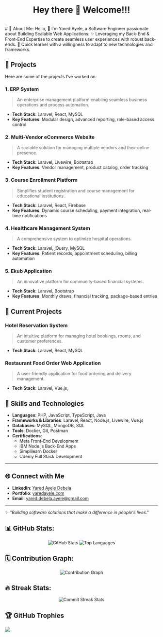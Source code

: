 <div align="center"><h1>Hey there 👋 Welcome!!!</h1></div>
<br>
# 💫 About Me:
Hello, 👋 I'm Yared Ayele, a Software Engineer passionate about Building Scalable Web Applications. ✨ Leveraging my Back-End & Front-End Expertise to create seamless user experiences with robust back-ends. 🌱 Quick learner with a willingness to adapt to new technologies and frameworks.

## 🚀 Projects  
Here are some of the projects I’ve worked on:  

### **1. ERP System**  
> An enterprise management platform enabling seamless business operations and process automation.  
- **Tech Stack**: Laravel, React, MySQL  
- **Key Features**: Modular design, advanced reporting, role-based access control  

### **2. Multi-Vendor eCommerce Website**  
> A scalable solution for managing multiple vendors and their online presence.  
- **Tech Stack**: Laravel, Livewire, Bootstrap  
- **Key Features**: Vendor management, product catalog, order tracking  

### **3. Course Enrollment Platform**  
> Simplifies student registration and course management for educational institutions.  
- **Tech Stack**: Laravel, React, Firebase  
- **Key Features**: Dynamic course scheduling, payment integration, real-time notifications  

### **4. Healthcare Management System**  
> A comprehensive system to optimize hospital operations.  
- **Tech Stack**: Laravel, jQuery, MySQL  
- **Key Features**: Patient records, appointment scheduling, billing automation  

### **5. Ekub Application**  
> An innovative platform for community-based financial systems.  
- **Tech Stack**: Laravel, Bootstrap  
- **Key Features**: Monthly draws, financial tracking, package-based entries  

## 💼 Current Projects  

### **Hotel Reservation System**  
> An intuitive platform for managing hotel bookings, rooms, and customer preferences.  
- **Tech Stack**: Laravel, React, MySQL  

### **Restaurant Food Order Web Application**  
> A user-friendly application for food ordering and delivery management.  
- **Tech Stack**: Laravel, Vue.js,  

## 🌟 Skills and Technologies  

- **Languages**: PHP, JavaScript, TypeScript, Java  
- **Frameworks & Libraries**: Laravel, React, Node.js, Livewire, Vue.js  
- **Databases**: MySQL, MongoDB, SQL  
- **Tools**: Docker, Git, Postman  
- **Certifications**:  
  - Meta Front-End Development  
  - IBM Node.js Back-End Apps  
  - Simplilearn Docker  
  - Udemy Full Stack Development  
---

## 🌐 Connect with Me  

- **LinkedIn**: [Yared Ayele Debela](https://www.linkedin.com/in/yared-ayele-debela)  
- **Portfolio**: [yaredayele.com](https://yaredayele.com.com)  
- **Email**: [yared.debela.ayele@gmail.com](mailto:yared.debela.ayele@gmail.com)  
---

✨ *"Building software solutions that make a difference in people's lives."*  

## 📊 GitHub Stats:
<div align="center">
  <img src="https://github-readme-stats.vercel.app/api?username=yared-ayele-debela&show_icons=true&theme=radical" alt="GitHub Stats" />
  <img src="https://github-readme-stats.vercel.app/api/top-langs/?username=yared-ayele-debela&layout=compact&theme=radical" alt="Top Languages" />
</div>

## 🗓 Contribution Graph:
<div align="center">
  <img src="https://github-readme-activity-graph.vercel.app/graph?username=yared-ayele-debela&theme=github" alt="Contribution Graph" />
</div>

## 🔥 Streak Stats:
<div align="center">
  <img src="https://github-readme-streak-stats.herokuapp.com/?user=yared-ayele-debela&theme=radical" alt="Commit Streak Stats" />
</div>


## 🏆 GitHub Trophies
![](https://github-profile-trophy.vercel.app/?username=yared-ayele-debela&theme=dracula&no-frame=false&no-bg=false&margin-w=4)
